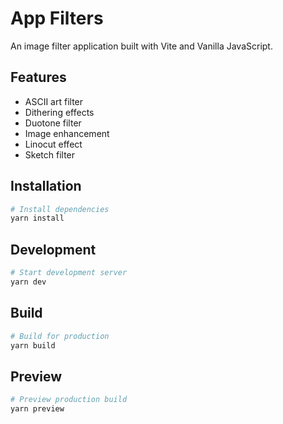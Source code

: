 # App Filters

An image filter application built with Vite and Vanilla JavaScript.

## Features

- ASCII art filter
- Dithering effects
- Duotone filter
- Image enhancement
- Linocut effect
- Sketch filter

## Installation

```bash
# Install dependencies
yarn install
```

## Development

```bash
# Start development server
yarn dev
```

## Build

```bash
# Build for production
yarn build
```

## Preview

```bash
# Preview production build
yarn preview
```
